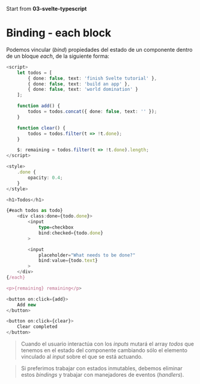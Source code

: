 Start from **03-svelte-typescript**

# Binding - each block

Podemos vincular (_bind_) propiedades del estado de un componente dentro de un bloque _each_, de la siguiente forma:

```ts
<script>
	let todos = [
		{ done: false, text: 'finish Svelte tutorial' },
		{ done: false, text: 'build an app' },
		{ done: false, text: 'world domination' }
	];

	function add() {
		todos = todos.concat({ done: false, text: '' });
	}

	function clear() {
		todos = todos.filter(t => !t.done);
	}

	$: remaining = todos.filter(t => !t.done).length;
</script>

<style>
	.done {
		opacity: 0.4;
	}
</style>

<h1>Todos</h1>

{#each todos as todo}
	<div class:done={todo.done}>
		<input
			type=checkbox
			bind:checked={todo.done}
		>

		<input
			placeholder="What needs to be done?"
			bind:value={todo.text}
		>
	</div>
{/each}

<p>{remaining} remaining</p>

<button on:click={add}>
	Add new
</button>

<button on:click={clear}>
	Clear completed
</button>
```

> Cuando el usuario interactúa con los _inputs_ mutará el array _todos_ que tenemos en el estado del componente cambiando sólo el elemento vinculado al _input_ sobre el que se está actuando.

> Si preferimos trabajar con estados inmutables, debemos eliminar estos _bindings_ y trabajar con manejadores de eventos (_handlers_).

